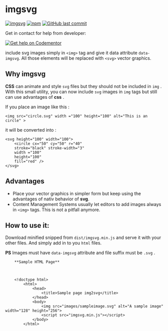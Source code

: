 

# imgsvg

[![imgsvg](https://img.shields.io/npm/v/imgsvg.svg?style=for-the-badge)]()
[![npm](https://img.shields.io/npm/l/imgsvg.svg?style=for-the-badge)]()
[![GitHub last commit](https://img.shields.io/github/last-commit/softberry/imgsvg.svg?style=for-the-badge)]()


Get in contact for help from developer:

[![Get help on Codementor](https://cdn.codementor.io/badges/get_help_github.svg)](https://www.codementor.io/emresakarya?utm_source=github&utm_medium=button&utm_term=emresakarya&utm_campaign=github)


include svg images simply in ``<img>`` tag and give it data attribute ``data-imgsvg``. 
All those elements will be replaced with  ``<svg>``  vector graphics. 

## Why imgsvg

**CSS** can animate and style ``svg`` files but they should not be included in ``img`` . 
With this small utility, you can now include ``svg`` images in ``img`` tags but still can use advantages of **css** .

If you place an image like this : 

``<img src="circle.svg" width ="100" height="100" alt="This is an circle" >`` 

it will be converted into :

	<svg height="100" width="100">
		<circle cx="50" cy="50" r="40" 
		stroke="black" stroke-width="3"
		width ="100" 
		height="100"
		fill="red" />
	</svg>

## Advantages

- Place your vector graphics in simpler form but keep using the advantages of nativ behavior of **svg**. 
- Content Management Systems usually let editors to add images always in ``<img>`` tags. This is not a pitfall anymore. 

## How to use it:

Download minified snipped from ``dist/imgsvg.min.js`` and serve it with your other files. And simply add in to you ``html`` files.

**PS** Images must  have ``data-imgsvg`` attribute and file suffix must be ``.svg`` .


		**Sample HTML Page**

        
	
	    <!doctype html>
		    <html>
			    <head>
				    <title>Sample page img2svg</title>
			    </head>
			    <body>
		            <img src="images/sampleimage.svg" alt="A sample image" width="128" height="256">
		            <script src="imgsvg.min.js"></script>
	            </body>
            </html>